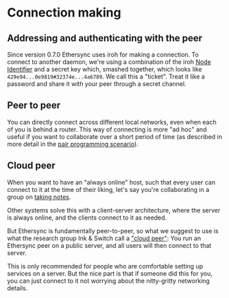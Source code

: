 <!--
SPDX-FileCopyrightText: 2024 blinry <mail@blinry.org>
SPDX-FileCopyrightText: 2024 zormit <nt4u@kpvn.de>

SPDX-License-Identifier: CC-BY-SA-4.0
-->

# Connection making

## Addressing and authenticating with the peer

Since version 0.7.0 Ethersync uses iroh for making a connection. To connect to another daemon, we're using a combination of the iroh [Node Identifier](https://www.iroh.computer/docs/concepts/endpoint#node-identifiers) and a secret key which, smashed together, which looks like `429e94...0e9819#32374e...4a6789`. We call this a "ticket". Treat it like a password and share it with your peer through a secret channel.

## Peer to peer

You can directly connect across different local networks, even when each of you is behind a router. This way of connecting is more "ad hoc" and useful if you want to collaborate over a short period of time (as described in more detail in the [pair programming scenario](pair-programming.md)).

## Cloud peer

When you want to have an "always online" host, such that every user can connect to it at the time of their liking, let's say you're collaborating in a group on [taking notes](shared-notes.md).

Other systems solve this with a client-server architecture, where the server is always online, and the clients connect to it as needed.

But Ethersync is fundamentally peer-to-peer, so what we suggest to use is what the research group Ink & Switch call a ["cloud peer"](https://www.inkandswitch.com/local-first/): You run an Ethersync peer on a public server, and all users will then connect to that server.

This is only recommended for people who are comfortable setting up services on a server. But the nice part is that if someone did this for you, you can just connect to it not worrying about the nitty-gritty networking details.
